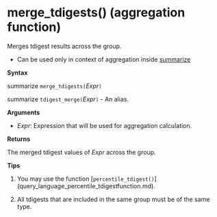 # merge_tdigests() (aggregation function)

Merges tdigest results across the group. 

* Can be used only in context of aggregation inside [summarize](query_language_summarizeoperator.md)

**Syntax**

summarize `merge_tdigests(`*Expr*`)`

summarize `tdigest_merge(`*Expr*`)` - An alias.

**Arguments**

* *Expr*: Expression that will be used for aggregation calculation. 

**Returns**

The merged tdigest values of *Expr* across the group.
 

**Tips**

1) You may use the function [`percentile_tdigest()`] (query_language_percentile_tdigestfunction.md).

2) All tdigests that are included in the same group must be of the same type.